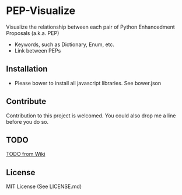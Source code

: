 PEP-Visualize
=============
Visualize the relationship between each pair of Python Enhancedment Proposals (a.k.a. PEP)
- Keywords, such as Dictionary, Enum, etc.
- Link between PEPs

Installation
------------
- Please bower to install all javascript libraries. See bower.json


Contribute
----------
Contribution to this project is welcomed.  You could also drop me a line before you do so.


TODO
----
[TODO from Wiki](Home)


License
-------
MIT License (See LICENSE.md)
